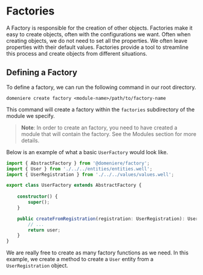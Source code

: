 # Factories
A Factory is responsible for the creation of other objects. Factories make it easy to create objects, often with the configurations we want. Often when creating objects, we do not need to set all the properties. We often leave properties with their default values. Factories provide a tool to streamline this process and create objects from different situations.

## Defining a Factory
To define a factory, we can run the following command in our root directory.
```
domeniere create factory <module-name>/path/to/factory-name
```
This command will create a factory within the `factories` subdirectory of the module we specify. 

> **Note**: In order to create an factory, you need to have created a module that will contain the factory. See the Modules section for more details.

Below is an example of what a basic `UserFactory` would look like.
```ts
import { AbstractFactory } from '@domeniere/factory';
import { User } from './../../entities/entities.well';
import { UserRegistration } from './../../values/values.well';

export class UserFactory extends AbstractFactory {
    
    constructor() {
        super();
    }

    public createFromRegistration(registration: UserRegistration): User {
        // ...
        return user;
    }
}
```
We are really free to create as many factory functions as we need. In this example, we create a method to create a `User` entity from a `UserRegistration` object.